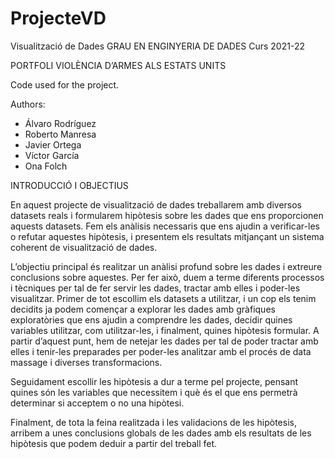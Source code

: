 # ProjecteVD
Visualització de Dades 
GRAU EN ENGINYERIA DE DADES
Curs 2021-22

PORTFOLI
VIOLÈNCIA D’ARMES ALS ESTATS UNITS

Code used for the project.

Authors: 
- Álvaro Rodríguez
- Roberto Manresa
- Javier Ortega
- Víctor García
- Ona Folch


INTRODUCCIÓ I OBJECTIUS

En aquest projecte de visualització de dades treballarem amb diversos datasets reals i formularem hipòtesis sobre les dades que ens proporcionen aquests datasets. Fem els anàlisis necessaris que ens ajudin a verificar-les o refutar aquestes hipòtesis, i presentem els resultats mitjançant un sistema coherent de visualització de dades.  

L’objectiu principal és realitzar un anàlisi profund sobre les dades i extreure conclusions sobre aquestes. Per fer això, duem a terme diferents processos i tècniques per tal de fer servir les dades, tractar amb elles i poder-les visualitzar. Primer de tot escollim els datasets a utilitzar, i un cop els tenim decidits ja podem començar a explorar les dades amb gràfiques exploratòries que ens ajudin a comprendre les dades, decidir quines variables utilitzar, com utilitzar-les, i finalment, quines hipòtesis formular. A partir d’aquest punt, hem de netejar les dades per tal de poder tractar amb elles i tenir-les preparades per poder-les analitzar amb el procés de data massage i diverses transformacions. 

Seguidament escollir les hipòtesis a dur a terme pel projecte, pensant quines són les variables que necessitem i què és el que ens permetrà determinar si acceptem o no una hipòtesi. 

Finalment, de tota la feina realitzada i les validacions de les hipòtesis, arribem a unes conclusions globals de les dades amb els resultats de les hipòtesis que podem deduir a partir del treball fet.  

